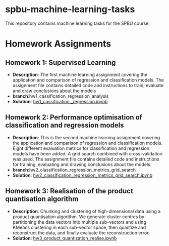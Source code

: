 # spbu-machine-learning-tasks
This repository contains machine learning tasks for the SPBU course. 


# Homework Assignments
## Homework 1: Supervised Learning
- **Description**: The first machine learning assignment covering the application and comparison of regression and classification models. The assignment file contains detailed code and instructions to train, evaluate and draw conclusions about the models
- **branch**:hw1_cassification_regression_analysis
- **Solution**: [hw1_cassification _regression.ipynb](https://github.com/guanzi96/spbu-machine-learning-tasks/blob/hw1_cassification_regression_analysis/hw1_cassification%20_regression.ipynb)




## Homework 2: Performance optimisation of classification and regression models
- **Description**: This is the second machine learning assignment covering the application and comparison of regression and classification models. Eight different evaluation metrics for classification and regression models have been added. A grid search combined with cross-validation was used. The assignment file contains detailed code and instructions for training, evaluating and drawing conclusions about the models.
- **branch**:hw2_classification_regression_metrics_grid_search
- **Solution**: [hw2_classification_regression_metrics_grid_search.ipynb](https://github.com/guanzi96/spbu-machine-learning-tasks/blob/hw2_classification_regression_metrics_grid_search/hw2_classification_regression_metrics_grid_search.ipynb)

## Homework 3: Realisation of the product quantisation algorithm
- **Description**: Chunking and clustering of high-dimensional data using a product quantisation algorithm. We generate cluster centres by partitioning the data vectors into multiple sub-vectors and using KMeans clustering in each sub-vector space, then quantize and reconstruct the data, and finally evaluate the reconstruction error.
- **Solution**: [hw3_product_quantization_realise.ipynb](https://github.com/guanzi96/spbu-machine-learning-tasks/blob/hw3_product_quantization/hw3_product_quantization_realise.ipynb)
